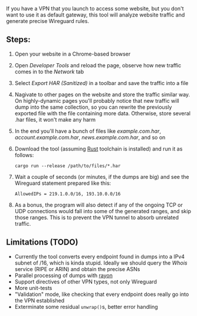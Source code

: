If you have a VPN that you launch to access some website, but you don't want to use it as default gateway, this tool will analyze website traffic and generate precise Wireguard rules.

## Steps:

1. Open your website in a Chrome-based browser
2. Open _Developer Tools_ and reload the page, observe how new traffic comes in to the _Network_ tab
3. Select _Export HAR (Sanitized)_ in a toolbar and save the traffic into a file
4. Nagivate to other pages on the website and store the traffic similar way. On highly-dynamic pages you'll probably notice that new traffic will dump into the same collection, so you can rewrite the previously exported file with the file containing more data. Otherwise, store several .har files, it won't make any harm
5. In the end you'll have a bunch of files like _example.com.har_, _account.example.com.har_, _news.example.com.har_, and so on
6. Download the tool (assuming [Rust](https://rustup.rs) toolchain is installed) and run it as follows:
    
    `cargo run --release /path/to/files/*.har`
7. Wait a couple of seconds (or minutes, if the dumps are big) and see the Wireguard statement prepared like this:
    
    `AllowedIPs = 219.1.0.0/16, 193.10.0.0/16`
8. As a bonus, the program will also detect if any of the ongoing TCP or UDP connections would fall into some of the generated ranges, and skip those ranges. This is to prevent the VPN tunnel to absorb unrelated traffic.


## Limitations (TODO)

- Currently the tool converts every endpoint found in dumps into a IPv4 subnet of /16, which is kinda stupid. Ideally we should query the _Whois_ service (RIPE or ARIN) and obtain the precise ASNs
- Parallel processing of dumps with [rayon](https://github.com/rayon-rs/rayon)
- Support directives of other VPN types, not only Wireguard
- More unit-tests
- "Validation" mode, like checking that every endpoint does really go into the VPN established
- Exterminate some residual `unwrap()`s, better error handling